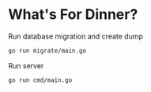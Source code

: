 # What's For Dinner?

Run database migration and create dump

```sh
go run migrate/main.go
```

Run server

```sh
go run cmd/main.go
```
